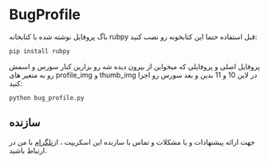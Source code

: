 # BugProfile
باگ پروفایل 
نوشته شده با کتابخانه rubpy
قبل استفاده حتما این کتابخونه رو نصب کنید:
```bash
pip install rubpy
```


پروفایل اصلی و پروفایلی که میخواین از بیرون دیده شه رو بزارین کنار سورس و اسمش رو به متغیر های profile_img و thumb_img در لاین 10 و 11 بدین و بعد سورس رو اجرا کنید:
```bash
python bug_profile.py
```
## سازنده
جهت ارائه پیشنهادات و یا مشکلات و تماس با سازنده این اسکریپت ، از[تلگرام](https://t.me/Framework_Python) با من در ارتباط باشید.
